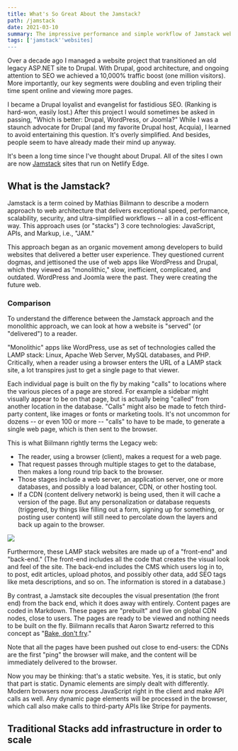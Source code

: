 ```yaml
---
title: What's So Great About the Jamstack?
path: /jamstack
date: 2021-03-10
summary: The impressive performance and simple workflow of Jamstack websites is leaving monolithic apps and practices behind.
tags: ['jamstack''websites]
---
```


Over a decade ago I managed a website project that transitioned an old legacy ASP.NET site to Drupal. With Drupal, good architecture, and ongoing attention to SEO we achieved a 10,000% traffic boost (one million visitors). More importantly, our key segments were doubling and even tripling their time spent online and viewing more pages. 

I became a Drupal loyalist and evangelist for fastidious SEO. (Ranking is hard-won, easily lost.) After this project I would sometimes be asked in passing, "Which is better: Drupal, WordPress, or Joomla?" While I was a staunch advocate for Drupal (and my favorite Drupal host, Acquia), I learned to avoid entertaining this question. It's overly simplified. And besides, people seem to have already made their mind up anyway.

It's been a long time since I've thought about Drupal. All of the sites I own are now <a href="https://jamstack.org/" target="blank">Jamstack</a> sites that run on Netlify Edge. 

## What is the Jamstack? 

Jamstack is a term coined by Mathias Biilmann to describe a modern approach to web architecture that delivers exceptional speed, performance, scalability, security, and ultra-simplified workflows -- all in a cost-efficent way. This approach uses (or "stacks") 3 core technologies: JavaScript, APIs, and Markup, i.e., "JAM." 

This approach began as an organic movement among developers to build websites that delivered a better user experience. They questioned current dogmas, and  jettisoned the use of web apps like WordPress and Drupal, which they viewed as "monolithic," slow, inefficient, complicated, and outdated. WordPress and Joomla were the past. They were creating the future web.

### Comparison

To understand the difference between the Jamstack approach and the monolithic approach, we can look at how a website is "served" (or "delivered") to a reader. 

"Monolithic" apps like WordPress, use as set of technologies called the LAMP stack: Linux, Apache Web Server, MySQL databases, and PHP.  Critically, when a reader using a browser enters the URL of a LAMP stack site, a lot transpires just to get a single page to that viewer.

Each individual page is built on the fly by making "calls" to locations where the various pieces of a page are stored. For example a sidebar might visually appear to be on that page, but is actually being "called" from another location in the database. "Calls" might also be made to fetch third-party content, like images or fonts or marketing tools. It's not uncommon for dozens -- or even 100 or more -- "calls" to have to be made, to generate a single web page, which is then sent to the browser. 

This is what Biilmann rightly terms the Legacy web:
* The reader, using a browser (client), makes a request for a web page. 
* That request passes through multiple stages to get to the database, then makes a long round trip back to the browser. 
* Those stages include a web server, an application server, one or more databases, and possibly a load balancer, CDN, or other hosting tool. 
* If a CDN (content delivery network) is being used, then it will cache a version of the page. But any personalization or database requests (triggered, by things like filling out a form, signing up for something, or posting user content) will still need to percolate down the layers and back up again to the browser.

<img src="https://res.cloudinary.com/icecloud7/image/upload/q_auto,f_auto/v1614574590/SignalFox/evolution-of-web_ynrwep.png">

Furthermore, these LAMP stack websites are made up of a "front-end" and "back-end." (The front-end includes all the code that creates the visual look and feel of the site. The back-end includes the CMS which users log in to, to post, edit articles, upload photos, and possibly other data, add SEO tags like meta descriptions, and so on. The information is stored in a database.) 

By contrast, a Jamstack site decouples the visual presentation (the front end) from the back end, which it does away with entirely. 
Content pages are coded in Markdown. These pages are "prebuilt" and live on global CDN nodes, close to users. The pages are ready to be viewed and nothing needs to be built on the fly. Biilmann recalls that Aaron Swartz referred to this concept as "<a href="http://www.aaronsw.com/weblog/000404" target="blank">Bake, don't fry</a>." 

Note that all the pages have been pushed out close to end-users: the CDNs are the first "ping" the browser will make, and the content will be immediately delivered to the browser.

Now you may be thinking: that's a static website. Yes, it is static, but only that part is static. Dynamic elements are simply dealt with differently. Modern browsers now process JavaScript right in the client and make API calls as well. Any dynamic page elements will be processed in the browser, which call also make calls to third-party APIs like Stripe for payments. 


## Traditional Stacks add infrastructure in order to scale

